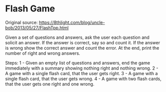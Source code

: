 # Flash Game

Original source: https://8thlight.com/blog/uncle-bob/2013/05/27/FlashTpp.html

Given a set of questions and answers, ask the user each question and solicit an answer. If the answer is correct, say so and count it. If the answer is wrong show the correct answer and count the error. At the end, print the number of right and wrong answers.

Steps:
1 - Given an empty list of questions and answers, end the game immediately with a summary showing nothing right and nothing wrong.
2 - A game with a single flash card, that the user gets right. 
3 - A game with a single flash card, that the user gets wrong.
4 - A game with two flash cards, that the user gets one right and one wrong.
